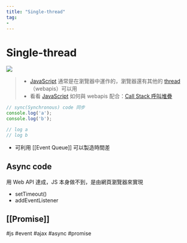 ```yaml
---
title: "Single-thread"
tag: 
- 
---
```

# Single-thread
![](JavaScript%20介紹.md#^56dbb9)

>- [JavaScript](JavaScript.md) 通常是在瀏覽器中運作的，瀏覽器還有其他的 [thread](thread.md)（webapis）可以用
>- 看看 [JavaScript](JavaScript.md) 如何與 webapis 配合：[Call Stack 呼叫堆疊](Call%20Stack%20呼叫堆疊.md)

```js
// sync(Synchronous) code 同步
console.log('a');
console.log('b');

// log a
// log b
```

- 可利用 [[Event Queue]] 可以製造時間差

## Async code
用 Web API 達成，JS 本身做不到，是由網頁瀏覽器來實現
- setTimeout()
- addEventListener

## [[Promise]]
#js #event #ajax #async #promise 